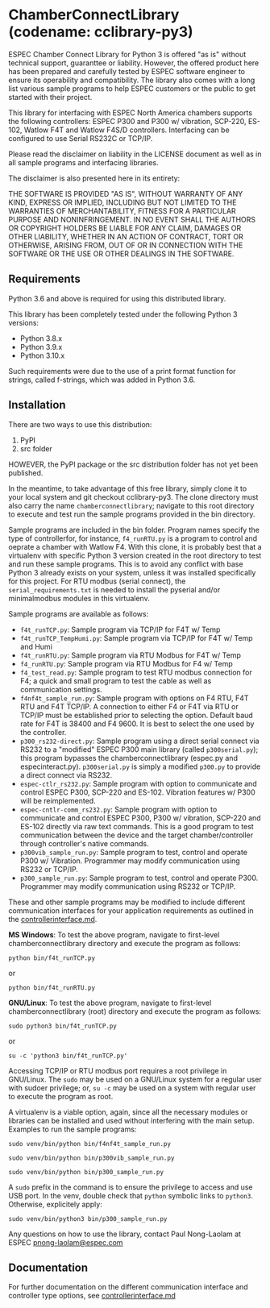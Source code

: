 # ChamberConnectLibrary (codename: cclibrary-py3) 

ESPEC Chamber Connect Library for Python 3 is offered "as is" without 
technical support, guaranttee or liability. However, the offered product here has been prepared and carefully tested by ESPEC software engineer to ensure its operability and compatibility. The library also comes with a long list various sample programs to help ESPEC customers or the public to get started with their project.

This library for interfacing with ESPEC North America chambers supports the following controllers: ESPEC P300 and P300 w/ vibration, SCP-220, ES-102, Watlow F4T and Watlow F4S/D controllers. Interfacing can be configured to use Serial RS232C or TCP/IP. 

Please read the disclaimer on liability in the LICENSE document as well as in all sample programs and interfacing libraries. 

The disclaimer is also presented here in its entirety: 

THE SOFTWARE IS PROVIDED "AS IS", WITHOUT WARRANTY OF ANY KIND, EXPRESS OR IMPLIED, 
INCLUDING BUT NOT LIMITED TO THE WARRANTIES OF MERCHANTABILITY, FITNESS FOR A 
PARTICULAR PURPOSE AND NONINFRINGEMENT. IN NO EVENT SHALL THE AUTHORS OR COPYRIGHT 
HOLDERS BE LIABLE FOR ANY CLAIM, DAMAGES OR OTHER LIABILITY, WHETHER IN AN ACTION OF 
CONTRACT, TORT OR OTHERWISE, ARISING FROM, OUT OF OR IN CONNECTION WITH THE SOFTWARE 
OR THE USE OR OTHER DEALINGS IN THE SOFTWARE.

## Requirements

Python 3.6 and above is required for using this distributed library. 

This library has been completely tested under the following Python 3 versions: 

* Python 3.8.x
* Python 3.9.x
* Python 3.10.x

Such requirements were due to the use of a print format function for strings, called f-strings, which was added in Python 3.6. 

## Installation

There are two ways to use this distribution: 

1. PyPI
2. src folder

HOWEVER, the PyPI package or the src distribution folder has not yet been published. 

In the meantime, to take advantage of this free library, simply clone it to your local system and git checkout cclibrary-py3. The clone directory must also carry the name ```chamberconnectlibrary```; navigate to this root directory to execute and test run the sample programs provided in the bin directory. 

Sample programs are included in the bin folder. Program names specify the type of controllerfor, for instance, ```f4_runRTU.py``` is a program to control and oeprate a chamber with Watlow F4. With this clone, it is probably best that a virtualenv with specific Python 3 version created in the root directory to test and run these sample programs. This is to avoid any conflict with base Python 3 already exists on your system, unless it was installed specifically for this project. For RTU modbus (serial connect), the ```serial_requirements.txt``` is needed to install the pyserial and/or minimalmodbus modules in this virtualenv. 

Sample programs are available as follows: 

* ```f4t_runTCP.py```: Sample program via TCP/IP for F4T w/ Temp
* ```f4t_runTCP_TempHumi.py```: Sample program via TCP/IP for F4T w/ Temp and Humi
* ```f4t_runRTU.py```: Sample program via RTU Modbus for F4T w/ Temp
* ```f4_runRTU.py```: Sample program via RTU Modbus for F4 w/ Temp
* ```f4_test_read.py```: Sample program to test RTU modbus connection for F4; a quick and small program to test the cable as well as communication settings.  
* ```f4nf4t_sample_run.py```: Sample program with options on F4 RTU, F4T RTU and F4T TCP/IP. A connection to either F4 or F4T via RTU or TCP/IP must be established prior to selecting the option. Default baud rate for F4T is 38400 and F4 9600. It is best to select the one used by the controller.  
* ```p300_rs232-direct.py```: Sample program using a direct serial connect via RS232 to a "modified" ESPEC P300 main library (called ```p300serial.py```); this program bypasses the chamberconnectlibrary (espec.py and especinteract.py). ```p300serial.py``` is simply a modified ```p300.py``` to provide a direct connect via RS232. 
* ```espec-ctlr_rs232.py```: Sample program with option to communicate and control ESPEC P300, SCP-220 and ES-102. Vibration features w/ P300 will be reimplemented.
* ```espec-cntlr-comm_rs232.py```: Sample program with option to communicate and control ESPEC P300, P300 w/ vibration, SCP-220 and ES-102 directly via raw text commands. This is a good program to test communication between the device and the target chamber/controller through controller's native commands. 
* ```p300vib_sample_run.py```: Sample program to test, control and operate P300 w/ Vibration. Programmer may modify communication using RS232 or TCP/IP.  
* ```p300_sample_run.py```: Sample program to test, control and operate P300. Programmer may modify communication using RS232 or TCP/IP.  


These and other sample programs may be modified to include different communication interfaces for your application requirements as outlined in the [controllerinterface.md](controllerinterface.md). 

**MS Windows**: To test the above program, navigate to first-level chamberconnectlibrary directory and execute the program as follows:

```python bin/f4t_runTCP.py```

or 

```python bin/f4t_runRTU.py```

**GNU/Linux**: To test the above program, navigate to first-level chamberconnectlibrary (root) directory and execute the program as follows:

```sudo python3 bin/f4t_runTCP.py```

or 

```su -c 'python3 bin/f4t_runTCP.py'```

Accessing TCP/IP or RTU modbus port requires a root privilege in GNU/Linux. The ```sudo``` may be used on a GNU/Linux system for a regular user with sudoer privilege; or, ```su -c``` may be used on a system with regular user to execute the program as root.

A virtualenv is a viable option, again, since all the necessary modules or libraries can be installed and used without interfering with the main setup. 
Examples to run the sample programs: 

```sudo venv/bin/python bin/f4nf4t_sample_run.py```

```sudo venv/bin/python bin/p300vib_sample_run.py```

```sudo venv/bin/python bin/p300_sample_run.py```

A ```sudo``` prefix in the command is to ensure the privilege to access and use USB port. 
In the venv, double check that ```python``` symbolic links to ```python3```. Otherwise, explicitely apply:   

```sudo venv/bin/python3 bin/p300_sample_run.py```

Any questions on how to use the library, contact Paul Nong-Laolam at ESPEC <pnong-laolam@espec.com>  

## Documentation

For further documentation on the different communication interface and controller type options, see [controllerinterface.md](controllerinterface.md)
